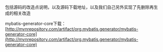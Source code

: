 包括源码的改造点说明，以及源码下载地址，以及我们自己另外实现了先删除再生成的相关改造



mybatis-generator-core下载：[http://mvnrepository.com/artifact/org.mybatis.generator/mybatis-generator-core](http://mvnrepository.com/artifact/org.mybatis.generator/mybatis-generator-core)

